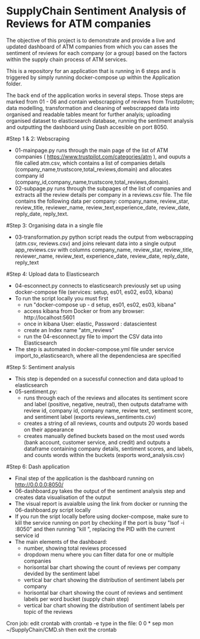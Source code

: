# SupplyChain Sentiment Analysis of Reviews for ATM companies

The objective of this project is to demonstrate and provide a live and updated dashboard of ATM companies from which you can asses the sentiment of reviews for each company (or a group) based on the factors within the supply chain process of ATM services.

This is a repository for an application that is running in 6 steps and is triggered by simply running docker-compose up within the Application folder. 

The back end of the application works in several steps. Those steps are marked from 01 - 06 and contain webscrapping of reviews from Trustpilotm; data modelling, transformation and cleaning of webscrapped data into organised and readable tables meant for further analyis; uploading organised dataset to elasticsearch database, running the sentiment analysis and outputting the dashboard using Dash accesible on port 8050.

#Step 1 & 2: Webscraping
  - 01-mainpage.py runs through the main page of the list of ATM companies ( https://www.trustpilot.com/categories/atm ), and ouputs a file called atm.csv, which contains a list of companies details (company_name,trustscore,total_reviews,domain) and allocates company id (company_id,company_name,trustscore,total_reviews,domain).
  - 02-subpage.py runs through the subpages of the list of companies and extracts all the review details per company in a reviews.csv file. The file contains the following data per company: company_name, review_star, review_title, reviewer_name, review_text,experience_date, review_date, reply_date, reply_text.

#Step 3: Organising data in a single file
  - 03-transformation.py python script reads the output from webscrapping (atm.csv, reviews.csv) and joins relevant data into a single output app_reviews.csv with columns company_name, review_star, review_title, reviewer_name, review_text, experience_date, review_date, reply_date, reply_text

#Step 4: Upload data to Elasticsearch
  - 04-esconnect.py connects to elasticsearch previously set up using docker-compose file (services: setup, es01, es02, es03, kibana)
  - To run the script locally you must first 
    - run "docker-compose up - d setup, es01, es02, es03, kibana"
    - access kibana from Docker or from any browser: http://localhost:5601
    - once in kibana User: elastic, Password : datascientest
    - create an Index name "atm_reviews"
    - run the 04-esconnect.py file to import the CSV data into Elasticsearch
  - The step is automated in docker-compose.yml file under service import_to_elasticsearch, where all the dependenciesa are specified

#Step 5: Sentiment analysis
  - This step is depended on a sucessful connection and data upload to elasticsearch
  - 05-sentiment.py:
      - runs through each of the reviews and allocates its sentiment score and  label (positive, negative, neutral), then outputs dataframe with review id, company id, company name, review text, sentiment score, and sentiment label (exports reviews_sentiments.csv)
      - creates a string of all reviews, counts and outputs 20 words based on their appearance
      - creates manually defined buckets based on the most used words (bank account, customer service, and credit) and outputs a dataframe containing company details, sentiment scores, and labels, and counts words within the buckets (exports word_analysis.csv)
   
#Step 6: Dash application
  - Final step of the application is the dashboard running on http://0.0.0.0:8050/ 
  - 06-dashboard.py takes the output of the sentiment analysis step and creates data visualisation of the output
  - The visual report is avaialble using the link from docker or running the 06-dashboard.py script locally
  - If you run the sript locally before using docker-compose, make sure to kill the service running on port by checking if the port is busy "lsof -i :8050" and then running "kill <PID>", replacing the PID with the current service id
  - The main elements of the dashboard:
    - number, showing total reviews processed
    - dropdown menu where you can filter data for one or multiple companies
    - horisontal bar chart showing the count of reviews per company devided by the sentiment label
    - vertical bar chart showing the distribution of sentiment labels per company
    - horisontal bar chart showing the count of reviews and sentiment labels per word bucket (supply chain step) 
    - vertical bar chart showing the distribution of sentiment labels per topic of the reviews 
  
Cron job: 
edit crontab with crontab -e
type in the file:
0 0 * sep mon ~/SupplyChain/CMD.sh
then exit the crontab